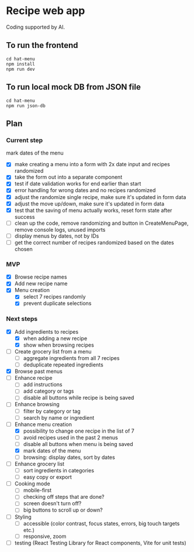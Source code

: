 # Recipe web app

Coding supported by AI.

## To run the frontend
```
cd hat-menu
npm install
npm run dev
```

## To run local mock DB from JSON file
```
cd hat-menu
npm run json-db
```

## Plan

### Current step
mark dates of the menu
- [x] make creating a menu into a form with 2x date input and recipes randomized
- [x] take the form out into a separate component
- [x] test if date validation works for end earlier than start
- [x] error handling for wrong dates and no recipes randomized
- [x] adjust the randomize single recipe, make sure it's updated in form data
- [x] adjust the move up/down, make sure it's updated in form data
- [x] test that the saving of menu actually works, reset form state after success
- [ ] clean up the code, remove randomizing and button in CreateMenuPage, remove console logs, unused imports
- [ ] display menus by dates, not by IDs
- [ ] get the correct number of recipes randomized based on the dates chosen

### MVP
- [x] Browse recipe names
- [x] Add new recipe name
- [x] Menu creation
    - [x] select 7 recipes randomly
    - [x] prevent duplicate selections

### Next steps
- [x] Add ingredients to recipes
    - [x] when adding a new recipe
    - [x] show when browsing recipes
- [ ] Create grocery list from a menu
    - [ ] aggregate ingredients from all 7 recipes
    - [ ] deduplicate repeated ingredients
- [x] Browse past menus
- [ ] Enhance recipe
    - [ ] add instructions
    - [ ] add category or tags
    - [ ] disable all buttons while recipe is being saved
- [ ] Enhance browsing
    - [ ] filter by category or tag
    - [ ] search by name or ingredient
- [ ] Enhance menu creation
    - [x] possibility to change one recipe in the list of 7
    - [ ] avoid recipes used in the past 2 menus
    - [ ] disable all buttons when menu is being saved
    - [x] mark dates of the menu
    - [ ] browsing: display dates, sort by dates
- [ ] Enhance grocery list
    - [ ] sort ingredients in categories
    - [ ] easy copy or export
- [ ] Cooking mode
    - [ ] mobile-first
    - [ ] checking off steps that are done?
    - [ ] screen doesn't turn off?
    - [ ] big buttons to scroll up or down?
- [ ] Styling
    - [ ] accessible (color contrast, focus states, errors, big touch targets etc.)
    - [ ] responsive, zoom
- [ ] testing (React Testing Library for React components, Vite for unit tests)